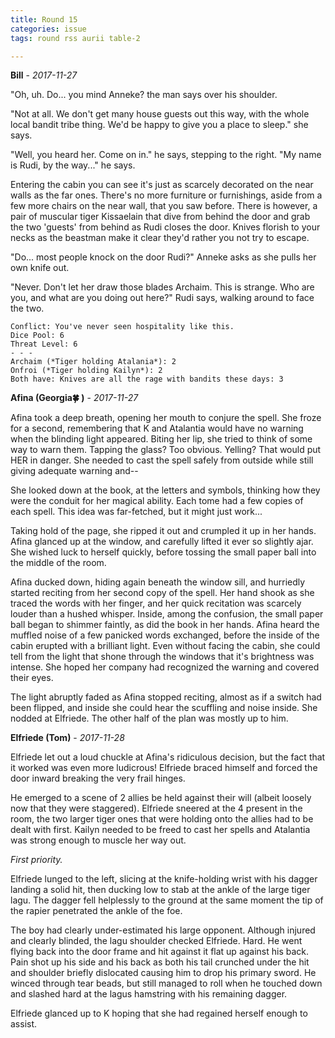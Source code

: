 ```yaml
---
title: Round 15
categories: issue
tags: round rss aurii table-2

---
```


**Bill** - *2017-11-27*

"Oh, uh. Do... you mind Anneke? the man says over his shoulder. 

"Not at all. We don't get many house guests out this way, with the whole local bandit tribe thing. We'd be happy to give you a place to sleep." she says. 

"Well, you heard her. Come on in." he says, stepping to the right. "My name is Rudi, by the way..." he says. 

Entering the cabin you can see it's just as scarcely decorated on the near walls as the far ones. There's no more furniture or furnishings, aside from a few more chairs on the near wall, that you saw before. There is however, a pair of muscular tiger Kissaelain that dive from behind the door and grab the two 'guests' from behind as Rudi closes the door. Knives florish to your necks as the beastman make it clear they'd rather you not try to escape. 

"Do... most people knock on the door Rudi?" Anneke asks as she pulls her own knife out. 

"Never. Don't let her draw those blades Archaim. This is strange. Who are you, and what are you doing out here?" Rudi says, walking around to face the two.

```
Conflict: You've never seen hospitality like this.
Dice Pool: 6
Threat Level: 6
- - -
Archaim (*Tiger holding Atalania*): 2 
Onfroi (*Tiger holding Kailyn*): 2
Both have: Knives are all the rage with bandits these days: 3
```

**Afina (Georgia🍀 )** - *2017-11-27*

Afina took a deep breath, opening her mouth  to conjure the spell. She froze for a second, remembering that K and Atalantia would have no warning when the blinding light appeared. Biting her lip, she tried to think of some way to warn them. Tapping the glass? Too obvious. Yelling? That would put HER in danger. She needed to cast the spell safely from outside while still giving adequate warning and--

She looked down at the book, at the letters and symbols, thinking how they were the conduit for her magical ability. Each tome had a few copies of each spell. This idea was far-fetched, but it might just work... 

Taking hold of the page, she ripped it out and crumpled it up in her hands. Afina glanced up at the window, and carefully lifted it ever so slightly ajar. She wished luck to herself quickly, before tossing the small paper ball into the middle of the room. 

Afina ducked down, hiding again beneath the window sill, and hurriedly started reciting from her second copy of the spell. Her hand shook as she traced the words with her finger, and her quick recitation was scarcely louder than a hushed whisper. Inside, among the confusion, the small paper ball began to shimmer faintly, as did the book in her hands. Afina heard the muffled noise of a few panicked words exchanged, before the inside of the cabin erupted with a brilliant light. Even without facing the cabin, she could tell from the light that shone through the windows that it's brightness was intense. She hoped her company had recognized the warning and covered their eyes. 

The light abruptly faded as Afina stopped reciting, almost as if a switch had been flipped, and inside she could hear the scuffling and noise inside. She nodded at Elfriede. The other half of the plan was mostly up to him.

**Elfriede (Tom)** - *2017-11-28*

Elfriede let out a loud chuckle at Afina's ridiculous decision, but the fact that it worked was even more ludicrous! Elfriede braced himself and forced the door inward breaking the very frail hinges.

He emerged to a scene of 2 allies be held against their will (albeit loosely now that they were staggered). Elfriede sneered at the 4 present in the room, the two larger tiger ones that were holding onto the allies had to be dealt with first. Kailyn needed to be freed to cast her spells and Atalantia was strong enough to muscle her way out.


*First priority.*


Elfriede lunged to the left, slicing at the knife-holding wrist with his dagger landing a solid hit, then ducking low to stab at the ankle of the large tiger lagu. The dagger fell helplessly to the ground at the same moment the tip of the rapier penetrated the ankle of the foe.

The boy had clearly under-estimated his large opponent. Although injured and clearly blinded, the lagu shoulder checked Elfriede. Hard. He went flying back into the door frame and hit against it flat up against his back. Pain shot up his side and his back as both his tail crunched under the hit and shoulder briefly dislocated causing him to drop his primary sword. He winced through tear beads, but still managed to roll when he touched down and slashed hard at the lagus hamstring with his remaining dagger. 

Elfriede glanced up to K hoping that she had regained herself enough to assist.



<!-- re.findall('a.*?(?=a|$)', t+'x') -->